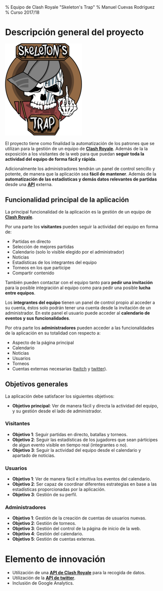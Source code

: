 % Equipo de Clash Royale "Skeleton's Trap"
% Manuel Cuevas Rodríguez
% Curso 2017/18

# Descripción general del proyecto

![logo-skeletonstrap](images/logo-twitter-peq.png)

El proyecto tiene como finalidad la automatización de los patrones que se utilizan para la gestión de un equipo de [**Clash Royale**](https://clashroyale.com/es). Además de la la exposición a los visitantes de la web para que puedan **seguir toda la actividad del equipo de forma fácil y rápida**.

Adicionalmente los administradores tendrán un panel de control sencillo y potente, de manera que la aplicación sea **fácil de mantener**. Además de la __automatización de las estadisticas y demás datos relevantes de partidas__ desde una [**API**](https://docs.cr-api.com/) externa.

## Funcionalidad principal de la aplicación

La principal funcionalidad de la aplicación es la gestión de un equipo de [**Clash Royale**](https://clashroyale.com/es).

Por una parte los **visitantes** pueden seguir la actividad del equipo en forma de:

- Partidas en directo
- Selección de mejores partidas
- Calendario (solo lo visible elegido por el administrador)
- Noticias
- Estadísticas de los integrantes del equipo
- Torneos en los que participe
- Compartir contenido

También pueden contactar con el equipo tanto para __pedir una invitación__ para la posible integración al equipo como para pedir una posible __lucha entre equipos__.

Los **integrantes del equipo** tienen un panel de control propio al acceder a
su cuenta, éstos solo podrán tener una cuenta desde la invitación de un administrador. En este panel el usuario puede acceder al __calendario de eventos y sus funcionalidades__.

Por otra parte los **administradores** pueden acceder a las funcionalidades de la aplicación en su totalidad con respecto a:

- Aspecto de la página principal
- Calendario
- Noticias
- Usuarios
- Torneos
- Cuentas externas necesarias ([twitch](https://www.twitch.tv/skeletonstrapcr) y [twitter](https://twitter.com/SkeletonsTrapCR)).

## Objetivos generales

La aplicación debe satisfacer los siguientes objetivos:

* **Objetivo principal**: Ver de manera fácil y directa la actividad del equipo, y su gestión desde el lado de administrador.

### Visitantes

  * **Objetivo 1**: Seguir partidas en directo, batallas y torneos.
  * **Objetivo 2**: Seguir las estadísticas de los jugadores que sean párticipes de algun evento visible en tiempo real (integrantes o no).
  * **Objetivo 3**: Seguir la actividad del equipo desde el calendario y apartado de noticias.

### Usuarios

* **Objetivo 1**: Ver de manera fácil e intuitiva los eventos del calendario.
* **Objetivo 2**: Ser capaz de coordinar diferentes estrategias en base a las estadísticas proporcionadas por la aplicación.
* **Objetivo 3**: Gestión de su perfil.

### Administradores

* **Objetivo 1**: Gestión de la creación de cuentas de usuarios nuevas.
* **Objetivo 2**: Gestión de torneos.
* **Objetivo 3**: Gestión del control de la página de inicio de la web.
* **Objetivo 4**: Gestión del calendario.
* **Objetivo 5**: Gestión de cuentas externas.

# Elemento de innovación

- Utilización de una [**API de Clash Royale**](https://docs.cr-api.com/) para la recogida de datos.
- Utilización de la [**API de twitter**](https://developer.twitter.com/).
- Inclusión de Google Analytics.
